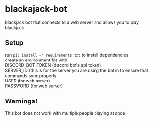 # blackajack-bot

blackjack bot that connects to a web server and allows you to play blackjack

## Setup
run ```pip install -r requirements.txt``` to install dependencies  
create an environment file with  
DISCORD_BOT_TOKEN (discord bot's api token)  
SERVER_ID (this is for the server you are using the bot in to ensure that commands sync properly)  
USER (for web server)  
PASSWORD (for web server)  

## Warnings!
This bot does not work with multiple people playing at once
